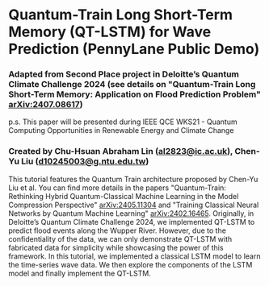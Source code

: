 # Quantum-Train Long Short-Term Memory (QT-LSTM) for Wave Prediction (PennyLane Public Demo)

### Adapted from Second Place project in Deloitte’s Quantum Climate Challenge 2024 (see details on "Quantum-Train Long Short-Term Memory: Application on Flood Prediction Problem" [arXiv:2407.08617](https://arxiv.org/abs/2407.08617))
p.s. This paper will be presented during IEEE QCE WKS21 - Quantum Computing Opportunities in Renewable Energy and Climate Change

### Created by Chu-Hsuan Abraham Lin (al2823@ic.ac.uk), Chen-Yu Liu (d10245003@g.ntu.edu.tw)
This tutorial features the Quantum Train architecture proposed by Chen-Yu Liu et al. You can find more details in the papers "Quantum-Train: Rethinking Hybrid Quantum-Classical Machine Learning in the Model Compression Perspective" [arXiv:2405.11304](https://arxiv.org/abs/2405.11304) and "Training Classical Neural Networks by Quantum Machine Learning" [arXiv:2402.16465](https://arxiv.org/abs/2402.16465). Originally, in Deloitte’s Quantum Climate Challenge 2024, we implemented QT-LSTM to predict flood events along the Wupper River. However, due to the confidentiality of the data, we can only demonstrate QT-LSTM with fabricated data for simplicity while showcasing the power of this framework.
In this tutorial, we implemented a classical LSTM model to learn the time-series wave data. We then explore the components of the LSTM model and finally implement the QT-LSTM.
